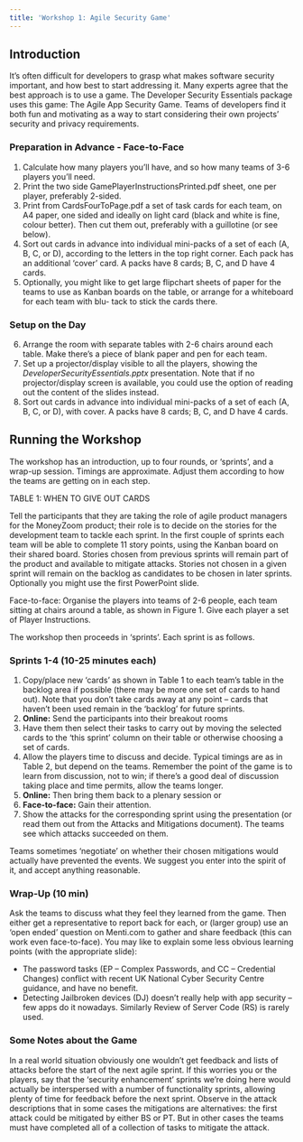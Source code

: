```yaml
---
title: 'Workshop 1: Agile Security Game'
---
```


## Introduction

It’s often difficult for developers to grasp what makes software security important, and how best to start addressing it.
Many experts agree that the best approach is to use a game.
The Developer Security Essentials package uses this game: The Agile App Security Game.
Teams of developers find it both fun and motivating as a way to start considering their own projects’ security and privacy requirements.


### Preparation in Advance - Face-to-Face

1. Calculate how many players you’ll have, and so how many teams of 3-6 players you’ll need.
2. Print the two side GamePlayerInstructionsPrinted.pdf sheet, one per player, preferably 2-sided.
3. Print from CardsFourToPage.pdf a set of task cards for each team, on A4 paper, one sided and ideally on light card (black and white is fine, colour better). Then cut them out, preferably with a guillotine (or see below).
4. Sort out cards in advance into individual mini-packs of a set of each (A, B, C, or D), according to the letters in the top right corner. Each pack has an additional ‘cover’ card. A packs have 8 cards; B, C, and D have 4 cards.
5. Optionally, you might like to get large flipchart sheets of paper for the teams to use as Kanban boards on the table, or arrange for a whiteboard for each team with blu-
tack to stick the cards there.

### Setup on the Day

6. Arrange the room with separate tables with 2-6 chairs around each table. Make there’s a piece of blank paper and pen for each team.
7. Set up a projector/display visible to all the players, showing the *DeveloperSecurityEssentials.pptx* presentation. Note that if no projector/display screen is available, you could use the option of reading out the content of the slides instead.
8. Sort out cards in advance into individual mini-packs of a set of each (A, B, C, or D), with cover. A packs have 8 cards; B, C, and D have 4 cards.

## Running the Workshop
The workshop has an introduction, up to four rounds, or ‘sprints’, and a wrap-up session.
Timings are approximate. Adjust them according to how the teams are getting on in each step.

TABLE 1: WHEN TO GIVE OUT CARDS

Tell the participants that they are taking the role of agile product managers for the MoneyZoom product; their role is to decide on the stories for the development team to tackle each sprint.
In the first couple of sprints each team will be able to complete 11 story points, using the Kanban board on their shared board.
Stories chosen from previous sprints will remain part of the product and available to mitigate attacks. Stories not chosen in a given sprint will remain on the backlog as candidates to be chosen in later sprints.
Optionally you might use the first PowerPoint slide.

Face-to-face: Organise the players into teams of 2-6 people, each team sitting at chairs around a table, as shown in Figure 1. 
Give each player a set of Player Instructions.

The workshop then proceeds in ‘sprints’. Each sprint is as follows.

### Sprints 1-4 (10-25 minutes each)

1. Copy/place new ‘cards’ as shown in Table 1 to each team’s table in the backlog area if possible (there may be more one set of cards to hand out). Note that you don’t take cards away at any point – cards that haven’t been used remain in the ‘backlog’ for future sprints.
2. **Online:** Send the participants into their breakout rooms
3. Have them then select their tasks to carry out by moving the selected cards to the ‘this sprint’ column on their table or otherwise choosing a set of cards.
4. Allow the players time to discuss and decide. Typical timings are as in Table 2, but depend on the teams. Remember the point of the game is to learn from discussion, not to win; if there’s a good deal of discussion taking place and time permits, allow
the teams longer.
5. **Online:** Then bring them back to a plenary session or
6. **Face-to-face:** Gain their attention.
7. Show the attacks for the corresponding sprint using the presentation (or read them out from the Attacks and Mitigations document). The teams see which attacks succeeded on them.

Teams sometimes ‘negotiate’ on whether their chosen mitigations would actually have prevented the events. 
We suggest you enter into the spirit of it, and accept anything reasonable.

### Wrap-Up (10 min)

Ask the teams to discuss what they feel they learned from the game.
Then either get a representative to report back for each, or (larger group) use an ‘open ended’ question on Menti.com to gather and share feedback (this can work even face-to-face).
You may like to explain some less obvious learning points (with the appropriate slide):
- The password tasks (EP – Complex Passwords, and CC – Credential Changes) conflict
with recent UK National Cyber Security Centre guidance, and have no benefit.
- Detecting Jailbroken devices (DJ) doesn’t really help with app security – few apps do it nowadays. Similarly Review of Server Code (RS) is rarely used.

### Some Notes about the Game

In a real world situation obviously one wouldn’t get feedback and lists of attacks before the start of the next agile sprint. 
If this worries you or the players, say that the ‘security enhancement’ sprints we’re doing here would actually be interspersed with a number of functionality sprints, allowing plenty of time for feedback before the next sprint.
Observe in the attack descriptions that in some cases the mitigations are alternatives: the first attack could be mitigated by either BS or PT. 
But in other cases the teams must have completed all of a collection of tasks to mitigate the attack.